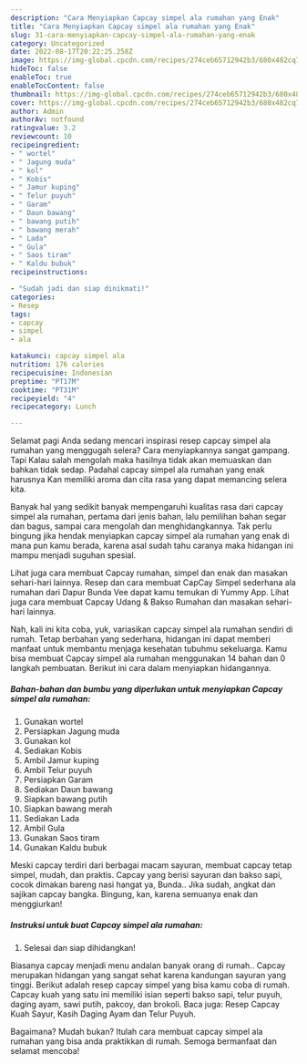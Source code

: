```yaml
---
description: "Cara Menyiapkan Capcay simpel ala rumahan yang Enak"
title: "Cara Menyiapkan Capcay simpel ala rumahan yang Enak"
slug: 31-cara-menyiapkan-capcay-simpel-ala-rumahan-yang-enak
category: Uncategorized
date: 2022-08-17T20:22:25.258Z
image: https://img-global.cpcdn.com/recipes/274ceb65712942b3/680x482cq70/capcay-simpel-ala-rumahan-foto-resep-utama.jpg
hideToc: false
enableToc: true
enableTocContent: false
thumbnail: https://img-global.cpcdn.com/recipes/274ceb65712942b3/680x482cq70/capcay-simpel-ala-rumahan-foto-resep-utama.jpg
cover: https://img-global.cpcdn.com/recipes/274ceb65712942b3/680x482cq70/capcay-simpel-ala-rumahan-foto-resep-utama.jpg
author: Admin
authorAv: notfound
ratingvalue: 3.2
reviewcount: 10
recipeingredient:
- " wortel"
- " Jagung muda"
- " kol"
- " Kobis"
- " Jamur kuping"
- " Telur puyuh"
- " Garam"
- " Daun bawang"
- " bawang putih"
- " bawang merah"
- " Lada"
- " Gula"
- " Saos tiram"
- " Kaldu bubuk"
recipeinstructions:

- "Sudah jadi dan siap dinikmati!"
categories:
- Resep
tags:
- capcay
- simpel
- ala

katakunci: capcay simpel ala 
nutrition: 176 calories
recipecuisine: Indonesian
preptime: "PT17M"
cooktime: "PT31M"
recipeyield: "4"
recipecategory: Lunch

---
```



Selamat pagi Anda sedang mencari inspirasi resep capcay simpel ala rumahan yang menggugah selera? Cara menyiapkannya sangat gampang. Tapi Kalau salah mengolah maka hasilnya tidak akan memuaskan dan bahkan tidak sedap. Padahal capcay simpel ala rumahan yang enak harusnya Kan memiliki aroma dan cita rasa yang dapat memancing selera kita.


Banyak hal yang sedikit banyak mempengaruhi kualitas rasa dari capcay simpel ala rumahan, pertama dari jenis bahan, lalu pemilihan bahan segar dan bagus, sampai cara mengolah dan menghidangkannya. Tak perlu bingung jika hendak menyiapkan capcay simpel ala rumahan yang enak di mana pun kamu berada, karena asal sudah tahu caranya maka hidangan ini mampu menjadi suguhan spesial.

Lihat juga cara membuat Capcay rumahan, simpel dan enak dan masakan sehari-hari lainnya. Resep dan cara membuat CapCay Simpel sederhana ala rumahan dari Dapur Bunda Vee dapat kamu temukan di Yummy App. Lihat juga cara membuat Capcay Udang &amp; Bakso Rumahan dan masakan sehari-hari lainnya.


Nah, kali ini kita coba, yuk, variasikan capcay simpel ala rumahan sendiri di rumah. Tetap berbahan yang sederhana, hidangan ini dapat memberi manfaat untuk membantu menjaga kesehatan tubuhmu sekeluarga. Kamu bisa membuat Capcay simpel ala rumahan menggunakan 14 bahan dan 0 langkah pembuatan. Berikut ini cara dalam menyiapkan hidangannya.

<!--inarticleads1-->

##### Bahan-bahan dan bumbu yang diperlukan untuk menyiapkan Capcay simpel ala rumahan:

1. Gunakan  wortel
1. Persiapkan  Jagung muda
1. Gunakan  kol
1. Sediakan  Kobis
1. Ambil  Jamur kuping
1. Ambil  Telur puyuh
1. Persiapkan  Garam
1. Sediakan  Daun bawang
1. Siapkan  bawang putih
1. Siapkan  bawang merah
1. Sediakan  Lada
1. Ambil  Gula
1. Gunakan  Saos tiram
1. Gunakan  Kaldu bubuk


Meski capcay terdiri dari berbagai macam sayuran, membuat capcay tetap simpel, mudah, dan praktis. Capcay yang berisi sayuran dan bakso sapi, cocok dimakan bareng nasi hangat ya, Bunda.. Jika sudah, angkat dan sajikan capcay bangka. Bingung, kan, karena semuanya enak dan menggiurkan! 

<!--inarticleads2-->

##### Instruksi untuk buat Capcay simpel ala rumahan:


1. Selesai dan siap dihidangkan!

Biasanya capcay menjadi menu andalan banyak orang di rumah.. Capcay merupakan hidangan yang sangat sehat karena kandungan sayuran yang tinggi. Berikut adalah resep capcay simpel yang bisa kamu coba di rumah. Capcay kuah yang satu ini memiliki isian seperti bakso sapi, telur puyuh, daging ayam, sawi putih, pakcoy, dan brokoli. Baca juga: Resep Capcay Kuah Sayur, Kasih Daging Ayam dan Telur Puyuh. 

Bagaimana? Mudah bukan? Itulah cara membuat capcay simpel ala rumahan yang bisa anda praktikkan di rumah. Semoga bermanfaat dan selamat mencoba!
